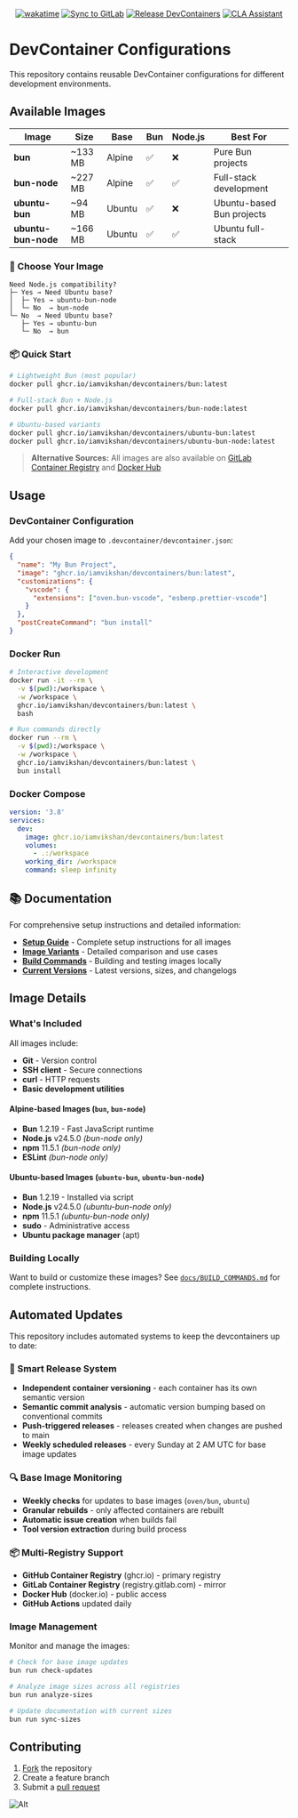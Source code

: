 <div align="center">

[![wakatime](https://wakatime.com/badge/github/iamvikshan/devcontainers.svg)](https://wakatime.com/badge/github/iamvikshan/devcontainers)
[![Sync to GitLab](https://github.com/iamvikshan/devcontainers/actions/workflows/sync.yml/badge.svg)](https://github.com/iamvikshan/devcontainers/actions/workflows/sync.yml)
[![Release DevContainers](https://github.com/iamvikshan/devcontainers/actions/workflows/releases.yml/badge.svg)](https://github.com/iamvikshan/devcontainers/actions/workflows/releases.yml)
[![CLA Assistant](https://github.com/iamvikshan/devcontainers/actions/workflows/cla.yml/badge.svg)](https://github.com/iamvikshan/devcontainers/actions/workflows/cla.yml)

</div>

# DevContainer Configurations

This repository contains reusable DevContainer configurations for different development
environments.

## Available Images

| Image               | Size    | Base   | Bun | Node.js | Best For                  |
| ------------------- | ------- | ------ | --- | ------- | ------------------------- |
| **bun**             | ~133 MB | Alpine | ✅  | ❌      | Pure Bun projects         |
| **bun-node**        | ~227 MB | Alpine | ✅  | ✅      | Full-stack development    |
| **ubuntu-bun**      | ~94 MB  | Ubuntu | ✅  | ❌      | Ubuntu-based Bun projects |
| **ubuntu-bun-node** | ~166 MB | Ubuntu | ✅  | ✅      | Ubuntu full-stack         |

### 🎯 Choose Your Image

```
Need Node.js compatibility?
├─ Yes → Need Ubuntu base?
│  ├─ Yes → ubuntu-bun-node
│  └─ No  → bun-node
└─ No  → Need Ubuntu base?
   ├─ Yes → ubuntu-bun
   └─ No  → bun
```

### 📦 Quick Start

```bash
# Lightweight Bun (most popular)
docker pull ghcr.io/iamvikshan/devcontainers/bun:latest

# Full-stack Bun + Node.js
docker pull ghcr.io/iamvikshan/devcontainers/bun-node:latest

# Ubuntu-based variants
docker pull ghcr.io/iamvikshan/devcontainers/ubuntu-bun:latest
docker pull ghcr.io/iamvikshan/devcontainers/ubuntu-bun-node:latest
```

> **Alternative Sources:** All images are also available on
> [GitLab Container Registry](https://gitlab.com/vikshan/devcontainers/container_registry) and
> [Docker Hub](https://hub.docker.com/u/vikshan)

## Usage

### DevContainer Configuration

Add your chosen image to `.devcontainer/devcontainer.json`:

```json
{
  "name": "My Bun Project",
  "image": "ghcr.io/iamvikshan/devcontainers/bun:latest",
  "customizations": {
    "vscode": {
      "extensions": ["oven.bun-vscode", "esbenp.prettier-vscode"]
    }
  },
  "postCreateCommand": "bun install"
}
```

### Docker Run

```bash
# Interactive development
docker run -it --rm \
  -v $(pwd):/workspace \
  -w /workspace \
  ghcr.io/iamvikshan/devcontainers/bun:latest \
  bash

# Run commands directly
docker run --rm \
  -v $(pwd):/workspace \
  -w /workspace \
  ghcr.io/iamvikshan/devcontainers/bun:latest \
  bun install
```

### Docker Compose

```yaml
version: '3.8'
services:
  dev:
    image: ghcr.io/iamvikshan/devcontainers/bun:latest
    volumes:
      - .:/workspace
    working_dir: /workspace
    command: sleep infinity
```

## 📚 Documentation

For comprehensive setup instructions and detailed information:

- **[Setup Guide](docs/SETUP.md)** - Complete setup instructions for all images
- **[Image Variants](docs/IMAGE_VARIANTS.md)** - Detailed comparison and use cases
- **[Build Commands](docs/BUILD_COMMANDS.md)** - Building and testing images locally
- **[Current Versions](VERSIONS.md)** - Latest versions, sizes, and changelogs

## Image Details

### What's Included

All images include:

- **Git** - Version control
- **SSH client** - Secure connections
- **curl** - HTTP requests
- **Basic development utilities**

#### Alpine-based Images (`bun`, `bun-node`)

- **Bun** 1.2.19 - Fast JavaScript runtime
- **Node.js** v24.5.0 _(bun-node only)_
- **npm** 11.5.1 _(bun-node only)_
- **ESLint** _(bun-node only)_

#### Ubuntu-based Images (`ubuntu-bun`, `ubuntu-bun-node`)

- **Bun** 1.2.19 - Installed via script
- **Node.js** v24.5.0 _(ubuntu-bun-node only)_
- **npm** 11.5.1 _(ubuntu-bun-node only)_
- **sudo** - Administrative access
- **Ubuntu package manager** (apt)

### Building Locally

Want to build or customize these images? See [`docs/BUILD_COMMANDS.md`](docs/BUILD_COMMANDS.md) for
complete instructions.

## Automated Updates

This repository includes automated systems to keep the devcontainers up to date:

### 🔄 Smart Release System

- **Independent container versioning** - each container has its own semantic version
- **Semantic commit analysis** - automatic version bumping based on conventional commits
- **Push-triggered releases** - releases created when changes are pushed to main
- **Weekly scheduled releases** - every Sunday at 2 AM UTC for base image updates

### 🔍 Base Image Monitoring

- **Weekly checks** for updates to base images (`oven/bun`, `ubuntu`)
- **Granular rebuilds** - only affected containers are rebuilt
- **Automatic issue creation** when builds fail
- **Tool version extraction** during build process

### 📦 Multi-Registry Support

- **GitHub Container Registry** (ghcr.io) - primary registry
- **GitLab Container Registry** (registry.gitlab.com) - mirror
- **Docker Hub** (docker.io) - public access
- **GitHub Actions** updated daily

### Image Management

Monitor and manage the images:

```bash
# Check for base image updates
bun run check-updates

# Analyze image sizes across all registries
bun run analyze-sizes

# Update documentation with current sizes
bun run sync-sizes
```

## Contributing

1. [Fork](https://gitlab.com/vikshan/devcontainers/-/forks/new) the repository
2. Create a feature branch
3. Submit a [pull request](https://gitlab.com/vikshan/devcontainers/-/merge_requests/new)

![Alt](https://repobeats.axiom.co/api/embed/4c4567be5d5226fd9349cc999f54ee8500605621.svg 'Repobeats analytics image')
